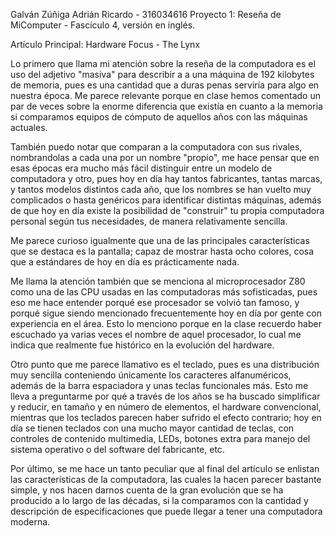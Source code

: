 Galván Zúñiga Adrián Ricardo - 316034616
Proyecto 1: Reseña de MiComputer - Fascículo 4, versión en inglés.

Artículo Principal: Hardware Focus - The Lynx

Lo primero que llama mi atención sobre la reseña de la computadora es el uso del adjetivo "masiva" para describir a a una máquina de 192 kilobytes de memoria, pues es una cantidad que a duras penas serviría para algo en nuestra época. Me parece relevante porque en clase hemos comentado un par de veces sobre la enorme diferencia que existía en cuanto a la memoria si comparamos equipos de cómputo de aquellos años con las máquinas actuales.

También puedo notar que comparan a la computadora con sus rivales, nombrandolas a cada una por un nombre "propio", me hace pensar que en esas épocas era mucho más fácil distinguir entre un modelo de computadora y otro, pues hoy en día hay tantos fabricantes, tantas marcas, y tantos modelos distintos cada año, que los nombres se han vuelto muy complicados o hasta genéricos para identificar distintas máquinas, además de que hoy en día existe la posibilidad de "construir" tu propia computadora personal según tus necesidades, de manera relativamente sencilla.

Me parece curioso igualmente que una de las principales características que se destaca es la pantalla; capaz de mostrar hasta ocho colores, cosa que a estándares de hoy en día es prácticamente nada.

Me llama la atención también que se menciona al microprocesador Z80 como una de las CPU usadas en las computadoras más sofisticadas, pues eso me hace entender porqué ese procesador se volvió tan famoso, y porqué sigue siendo mencionado frecuentemente hoy en día por gente con experiencia en el área. Esto lo menciono porque en la clase recuerdo haber escuchado ya varias veces el nombre de aquel procesador, lo cual me indica que realmente fue histórico en la evolución del hardware.  

Otro punto que me parece llamativo es el teclado, pues es una distribución muy sencilla conteniendo únicamente los caracteres alfanuméricos, además de la barra espaciadora y unas teclas funcionales más. Esto me lleva a preguntarme por qué a través de los años se ha buscado simplificar y reducir, en tamaño y en número de elementos, el hardware convencional, mientras que los teclados parecen haber sufrido el efecto contrario; hoy en día se tienen teclados con una mucho mayor cantidad de teclas, con controles de contenido multimedia, LEDs, botones extra para manejo del sistema operativo o del software del fabricante, etc.

Por último, se me hace un tanto peculiar que al final del artículo se enlistan las características de la computadora, las cuales la hacen parecer bastante simple, y nos hacen darnos cuenta de la gran evolución que se ha producido a lo largo de las décadas, si la comparamos con la cantidad y descripción de especificaciones que puede llegar a tener una computadora moderna.   

